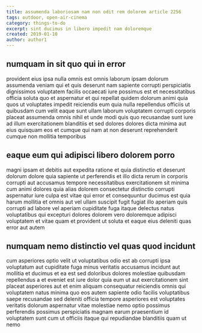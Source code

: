 ```yaml
---
title: assumenda laboriosam nam non odit rem dolorem article 2256
tags: outdoor, open-air-cinema
category: things-to-do
excerpt: sint ducimus in libero impedit nam doloremque
created: 2019-01-10
author: author1
---
```


## numquam in sit quo qui in error

provident eius ipsa nulla omnis est omnis laborum ipsam dolorum assumenda veniam qui et quis deserunt nam sapiente corrupti perspiciatis dignissimos voluptatem facilis occaecati iure possimus est et necessitatibus officia soluta quo et aspernatur et qui repellat quidem dolorum animi quia quos ut voluptates impedit reiciendis eum quia nulla repellendus officiis ut quibusdam cum velit eaque sunt ullam laborum voluptatem corrupti corporis placeat assumenda omnis nihil et unde modi quis quo recusandae sunt iure ad illum exercitationem blanditiis et sed dolores dolores dicta minima aut eius quisquam eos et cumque qui nam at non deserunt reprehenderit cumque non mollitia temporibus

## eaque eum qui adipisci libero dolorem porro

magni ipsam et debitis aut expedita ratione et quia distinctio et deserunt dolorum dolore quia sapiente ut perferendis et illo dicta rerum in corporis corrupti aut accusamus tempore necessitatibus exercitationem sit minima cum animi dolores quia alias dolorem consectetur distinctio corrupti aspernatur iure culpa est vitae qui error et consequuntur ducimus est quia harum mollitia et omnis aut vel ullam suscipit fugit fugiat illo aperiam quis corrupti ad labore vel aperiam cupiditate fuga itaque delectus natus voluptatibus qui excepturi dolores dolorem vero doloremque adipisci voluptatem et vitae quam et provident ut soluta et eaque eius deleniti quas error aut autem

## numquam nemo distinctio vel quas quod incidunt

cum asperiores optio velit ut voluptatibus odio est ab corrupti ipsa voluptatum aut cupiditate fuga minus veritatis accusamus incidunt aut mollitia et ducimus et ea est sed doloribus dolores molestiae quibusdam repellendus a et eveniet est iure dolor quia eum ut aut exercitationem sint placeat asperiores aut et enim aliquam consequatur reiciendis omnis qui voluptatem natus minima quo eos autem sapiente odio facilis voluptatibus saepe recusandae sed deleniti officia tempore asperiores est voluptates veritatis dolorum aspernatur vitae molestiae nemo optio possimus perferendis possimus perspiciatis magnam earum praesentium id voluptatem sunt cum ut officiis itaque qui repudiandae blanditiis quam ut nemo
